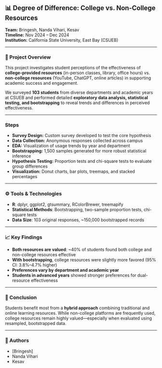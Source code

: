 

## 📊 Degree of Difference: College vs. Non-College Resources

**Team:** Bringesh, Nanda Vihari, Kesav  
**Timeline:** Nov 2024 – Dec 2024  
**Institution:** California State University, East Bay (CSUEB)

---

### 📌 Project Overview

This project investigates student perceptions of the effectiveness of **college-provided resources** (in-person classes, library, office hours) vs. **non-college resources** (YouTube, ChatGPT, online articles) in supporting academic success and engagement.

We surveyed **103 students** from diverse departments and academic years at CSUEB and performed detailed **exploratory data analysis, statistical testing, and bootstrapping** to reveal trends and differences in perceived effectiveness.

---

### Steps

- **Survey Design:** Custom survey developed to test the core hypothesis
- **Data Collection:** Anonymous responses collected across campus  
- **EDA:** Visualization of usage trends by year and department  
- **Bootstrapping:** 1,500 samples generated for more robust statistical inference  
- **Hypothesis Testing:** Proportion tests and chi-square tests to evaluate group differences  
- **Visualization:** Donut charts, bar plots, treemaps, and stacked percentages

---

### ⚙️ Tools & Technologies

- **R**: dplyr, ggplot2, gtsummary, RColorBrewer, treemapify
- **Statistical Methods**: Bootstrapping, two-sample proportion tests, chi-square tests
- **Data Size**: 103 original responses, ~150,000 bootstrapped records

---

### 📈 Key Findings

- **Both resources are valued**: ~40% of students found both college and non-college resources effective  
- **With bootstrapping**, college resources were slightly more favored (95% CI: 3.8%–4.7% higher)  
- **Preferences vary by department and academic year**  
- **Students in advanced years** showed stronger preferences for dual-resource effectiveness

---

### 📝 Conclusion

Students benefit most from a **hybrid approach** combining traditional and online learning resources. While non-college platforms are frequently used, college resources remain highly valued—especially when evaluated using resampled, bootstrapped data.

---
### 🔗 Authors

- [Bringesh]
- Nanda Vihari  
- Kesav  

